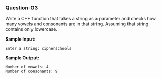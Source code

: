 ### Question-03

Write a C++ function that takes a string as a parameter and checks how many vowels and consonants are in that string.
Assuming that string contains only lowercase.

**Sample Input:**

```
Enter a string: cipherschools
```

**Sample Output:**

```
Number of vowels: 4
Number of consonants: 9
```
